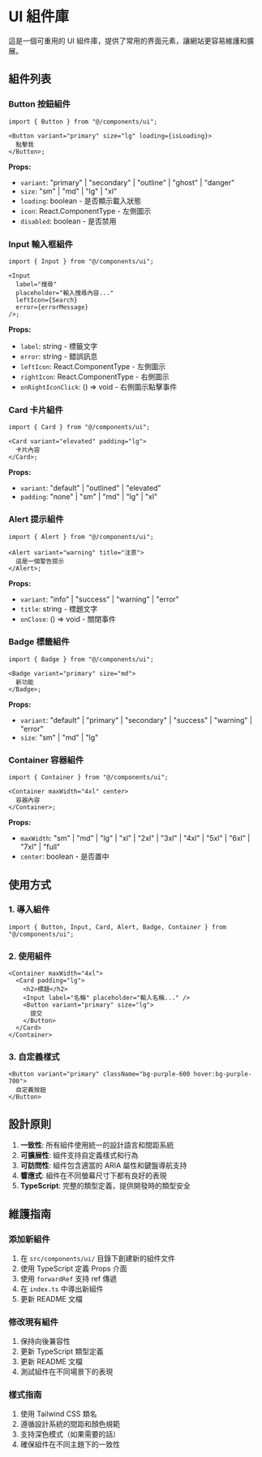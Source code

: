 # UI 組件庫

這是一個可重用的 UI 組件庫，提供了常用的界面元素，讓網站更容易維護和擴展。

## 組件列表

### Button 按鈕組件

```tsx
import { Button } from "@/components/ui";

<Button variant="primary" size="lg" loading={isLoading}>
  點擊我
</Button>;
```

**Props:**

- `variant`: "primary" | "secondary" | "outline" | "ghost" | "danger"
- `size`: "sm" | "md" | "lg" | "xl"
- `loading`: boolean - 是否顯示載入狀態
- `icon`: React.ComponentType - 左側圖示
- `disabled`: boolean - 是否禁用

### Input 輸入框組件

```tsx
import { Input } from "@/components/ui";

<Input
  label="搜尋"
  placeholder="輸入搜尋內容..."
  leftIcon={Search}
  error={errorMessage}
/>;
```

**Props:**

- `label`: string - 標籤文字
- `error`: string - 錯誤訊息
- `leftIcon`: React.ComponentType - 左側圖示
- `rightIcon`: React.ComponentType - 右側圖示
- `onRightIconClick`: () => void - 右側圖示點擊事件

### Card 卡片組件

```tsx
import { Card } from "@/components/ui";

<Card variant="elevated" padding="lg">
  卡片內容
</Card>;
```

**Props:**

- `variant`: "default" | "outlined" | "elevated"
- `padding`: "none" | "sm" | "md" | "lg" | "xl"

### Alert 提示組件

```tsx
import { Alert } from "@/components/ui";

<Alert variant="warning" title="注意">
  這是一個警告提示
</Alert>;
```

**Props:**

- `variant`: "info" | "success" | "warning" | "error"
- `title`: string - 標題文字
- `onClose`: () => void - 關閉事件

### Badge 標籤組件

```tsx
import { Badge } from "@/components/ui";

<Badge variant="primary" size="md">
  新功能
</Badge>;
```

**Props:**

- `variant`: "default" | "primary" | "secondary" | "success" | "warning" | "error"
- `size`: "sm" | "md" | "lg"

### Container 容器組件

```tsx
import { Container } from "@/components/ui";

<Container maxWidth="4xl" center>
  容器內容
</Container>;
```

**Props:**

- `maxWidth`: "sm" | "md" | "lg" | "xl" | "2xl" | "3xl" | "4xl" | "5xl" | "6xl" | "7xl" | "full"
- `center`: boolean - 是否置中

## 使用方式

### 1. 導入組件

```tsx
import { Button, Input, Card, Alert, Badge, Container } from "@/components/ui";
```

### 2. 使用組件

```tsx
<Container maxWidth="4xl">
  <Card padding="lg">
    <h2>標題</h2>
    <Input label="名稱" placeholder="輸入名稱..." />
    <Button variant="primary" size="lg">
      提交
    </Button>
  </Card>
</Container>
```

### 3. 自定義樣式

```tsx
<Button variant="primary" className="bg-purple-600 hover:bg-purple-700">
  自定義按鈕
</Button>
```

## 設計原則

1. **一致性**: 所有組件使用統一的設計語言和間距系統
2. **可擴展性**: 組件支持自定義樣式和行為
3. **可訪問性**: 組件包含適當的 ARIA 屬性和鍵盤導航支持
4. **響應式**: 組件在不同螢幕尺寸下都有良好的表現
5. **TypeScript**: 完整的類型定義，提供開發時的類型安全

## 維護指南

### 添加新組件

1. 在 `src/components/ui/` 目錄下創建新的組件文件
2. 使用 TypeScript 定義 Props 介面
3. 使用 `forwardRef` 支持 ref 傳遞
4. 在 `index.ts` 中導出新組件
5. 更新 README 文檔

### 修改現有組件

1. 保持向後兼容性
2. 更新 TypeScript 類型定義
3. 更新 README 文檔
4. 測試組件在不同場景下的表現

### 樣式指南

1. 使用 Tailwind CSS 類名
2. 遵循設計系統的間距和顏色規範
3. 支持深色模式（如果需要的話）
4. 確保組件在不同主題下的一致性
